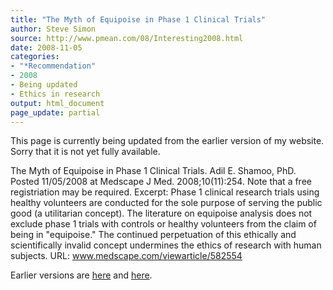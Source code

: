 ```yaml
---
title: "The Myth of Equipoise in Phase 1 Clinical Trials"
author: Steve Simon
source: http://www.pmean.com/08/Interesting2008.html
date: 2008-11-05
categories:
- "*Recommendation"
- 2008
- Being updated
- Ethics in research
output: html_document
page_update: partial
---
```

This page is currently being updated from the earlier version of my website. Sorry that it is not yet fully available.

The Myth of Equipoise in Phase 1 Clinical Trials. Adil E. Shamoo, PhD. Posted 11/05/2008 at Medscape J Med. 2008;10(11):254. Note that a free registriation may be required. Excerpt: Phase 1 clinical research trials using healthy volunteers are conducted for the sole purpose of serving the public good (a utilitarian concept). The literature on equipoise analysis does not exclude phase 1 trials with controls or healthy volunteers from the claim of being in "equipoise." The continued perpetuation of this ethically and scientifically invalid concept undermines the ethics of research with human subjects. URL: www.medscape.com/viewarticle/582554

<!---More--->

Earlier versions are [here][sim1] and [here][sim2].

[sim1]: http://www.pmean.com/08/Interesting2008.html
[sim2]: http://new.pmean.com/myth-of-equipoise/
